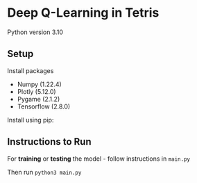 # Deep Q-Learning in Tetris

Python version 3.10

## Setup

Install packages

- Numpy (1.22.4)
- Plotly (5.12.0)
- Pygame (2.1.2)
- Tensorflow (2.8.0)

Install using pip: 

## Instructions to Run

For **training** or **testing** the model - follow instructions in `main.py`

Then run `python3 main.py`

